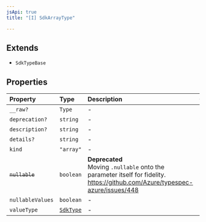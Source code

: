 ```yaml
---
jsApi: true
title: "[I] SdkArrayType"

---
```

## Extends

- `SdkTypeBase`

## Properties

| Property | Type | Description | Overrides | Inherited from |
| :------ | :------ | :------ | :------ | :------ |
| `__raw?` | `Type` | - | `SdkTypeBase.__raw` | `SdkTypeBase.__raw` |
| `deprecation?` | `string` | - | `SdkTypeBase.deprecation` | `SdkTypeBase.deprecation` |
| `description?` | `string` | - | `SdkTypeBase.description` | `SdkTypeBase.description` |
| `details?` | `string` | - | `SdkTypeBase.details` | `SdkTypeBase.details` |
| `kind` | `"array"` | - | `SdkTypeBase.kind` | `SdkTypeBase.kind` |
| ~~`nullable`~~ | `boolean` | **Deprecated**<br />Moving `.nullable` onto the parameter itself for fidelity.<br />https://github.com/Azure/typespec-azure/issues/448 | `SdkTypeBase.nullable` | `SdkTypeBase.nullable` |
| `nullableValues` | `boolean` | - | - | - |
| `valueType` | [`SdkType`](../type-aliases/SdkType.md) | - | - | - |
